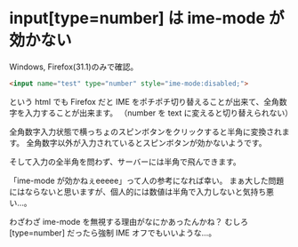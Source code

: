 # input[type=number] は ime-mode が効かない

Windows, Firefox(31.1)のみで確認。

```html
<input name="test" type="number" style="ime-mode:disabled;">
```

という html でも Firefox だと IME をポチポチ切り替えることが出来て、全角数字を入力することが出来ます。
（number を text に変えると切り替えられない）

全角数字入力状態で横っちょのスピンボタンをクリックすると半角に変換されます。
全角数字以外が入力されているとスピンボタンが効かないようです。

そして入力の全半角を問わず、サーバーには半角で飛んできます。

「ime-mode が効かねぇeeeee」って人の参考になれば幸い。
まぁ大した問題にはならないと思いますが、個人的には数値は半角で入力しないと気持ち悪い…。

わざわざ ime-mode を無視する理由がなにかあったんかね？
むしろ [type=number] だったら強制 IME オフでもいいような…。
